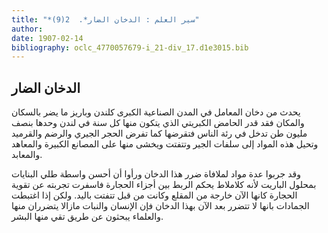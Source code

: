 ```yaml
---
title: "*سير العلم : الدخان الضار*.  2(9)"
author: 
date: 1907-02-14
bibliography: oclc_4770057679-i_21-div_17.d1e3015.bib
---
```




##  الدخان الضار 


 يحدث من دخان المعامل في المدن الصناعية الكبرى كلندن وباريز ما يضر بالسكان والمكان فقد قدر الحامض الكبريتي الذي يتكون منها كل سنة في لندن وحدها بنصف مليون طن تدخل في رئة الناس فتقرضها كما تفرض الحجر الجيري والرضم والقرميد وتحيل هذه المواد إلى سلفات الجير وتتفتت ويخشى منها على المصانع الكبيرة والمعاهد والمعابد. 

 وقد جربوا عدة مواد لملافاة ضرر هذا الدخان ورأوا أن أحسن واسطة طلي البنايات بمحلول الباريت لأنه كلاملاط يحكم الربط بين أجزاء الحجارة فاسفرت تجربته عن تقوية الحجارة كانها الآن خارجة من المقلع وكانت من قبل تتفتت باليد. ولكن إذا اغتبطت الجمادات بانها لا تتضرر بعد الآن بهذا الدخان فإن الإنسان والنبات مازالا يتضرران منها   والعلماء يبحثون عن طريق تقي منها البشر. 
